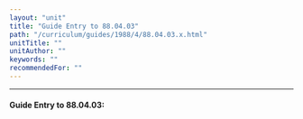 ```yaml
---
layout: "unit"
title: "Guide Entry to 88.04.03"
path: "/curriculum/guides/1988/4/88.04.03.x.html"
unitTitle: ""
unitAuthor: ""
keywords: ""
recommendedFor: ""
---
```

<body>
<hr/>
<h4>
Guide Entry to 88.04.03:
</h4>
</body>